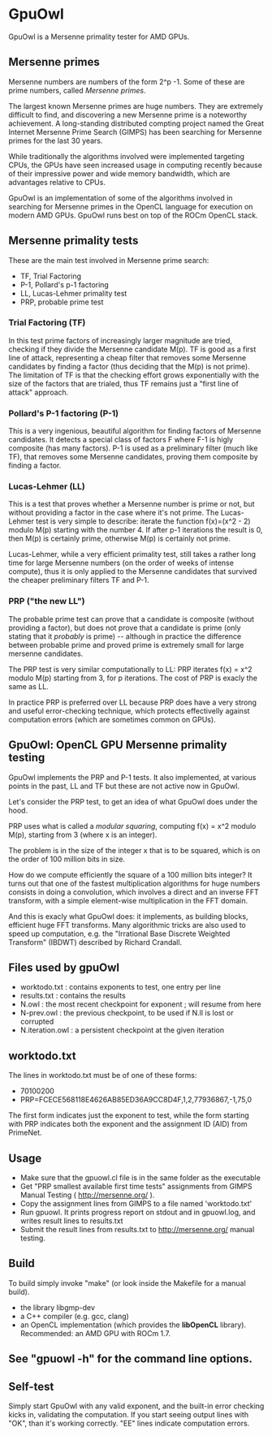 # GpuOwl

GpuOwl is a Mersenne primality tester for AMD GPUs.

## Mersenne primes
Mersenne numbers are numbers of the form 2^p -1. Some of these are prime numbers, called <em>Mersenne primes</em>.

The largest known Mersenne primes are huge numbers. They are extremely difficult to find, and discovering a new Mersenne prime
is a noteworthy achievement. A long-standing distributed compting project named the Great Internet Mersenne Prime Search (GIMPS)
has been searching for Mersenne primes for the last 30 years.

While traditionally the algorithms involved were implemented targeting CPUs, the GPUs have seen increased usage in computing recently
because of their impressive power and wide memory bandwidth, which are advantages relative to CPUs.

GpuOwl is an implementation of some of the algorithms involved in searching for Mersenne primes in the OpenCL language for execution
on modern AMD GPUs. GpuOwl runs best on top of the ROCm OpenCL stack.

## Mersenne primality tests
These are the main test involved in Mersenne prime search:
* TF, Trial Factoring
* P-1, Pollard's p-1 factoring
* LL, Lucas-Lehmer primality test
* PRP, probable prime test

### Trial Factoring (TF)
In this test prime factors of increasingly larger magnitude are tried, checking if they divide the Mersenne candidate M(p).
TF is good as a first line of attack, representing a cheap filter that removes some Mersenne candidates by finding a factor (thus
deciding that the M(p) is not prime). The limitation of TF is that the checking effort grows exponentially with the size of the
factors that are trialed, thus TF remains just a "first line of attack" approach.

### Pollard's P-1 factoring (P-1)
This is a very ingenious, beautiful algorithm for finding factors of Mersenne candidates. It detects a special class of factors
F where F-1 is higly composite (has many factors). P-1 is used as a preliminary filter (much like TF), that removes some Mersenne
candidates, proving them composite by finding a factor.

### Lucas-Lehmer (LL)
This is a test that proves whether a Mersenne number is prime or not, but without providing a factor in the case where it's not prime.
The Lucas-Lehmer test is very simple to describe: iterate the function f(x)=(x^2 - 2) modulo M(p) starting with the number 4. If
after p-1 iterations the result is 0, then M(p) is certainly prime, otherwise M(p) is certainly not prime.

Lucas-Lehmer, while a very efficient primality test, still takes a rather long time for large Mersenne numbers
(on the order of weeks of intense compute), thus it is only applied to the Mersenne candidates that survived the cheaper preliminary
filters TF and P-1.

### PRP ("the new LL")
The probable prime test can prove that a candidate is composite (without providing a factor), but does not prove that a candidate
is prime (only stating that it <em>probably</em> is prime) -- although in practice the difference between probable prime and proved
prime is extremely small for large mersenne candidates.

The PRP test is very similar computationally to LL: PRP iterates f(x) = x^2 modulo M(p) starting from 3, for p iterations. The cost
of PRP is exacly the same as LL.

In practice PRP is preferred over LL because PRP does have a very strong and useful error-checking technique, which protects effectivelly against computation errors (which are sometimes common on GPUs).

## GpuOwl: OpenCL GPU Mersenne primality testing
GpuOwl implements the PRP and P-1 tests. It also implemented, at various points in the past, LL and TF but these are not active now
in GpuOwl.

Let's consider the PRP test, to get an idea of what GpuOwl does under the hood.

PRP uses what is called a <em>modular squaring</em>, computing f(x) = x^2 modulo M(p), starting from 3 (where x is an integer).

The problem is in the size of the integer x that is to be squared, which is on the order of 100 million bits in size.

How do we compute efficiently the square of a 100 million bits integer? It turns out that one of the fastest multiplication algorithms
for huge numbers consists in doing a convolution, which involves a direct and an inverse FFT transform, with a simple element-wise
multiplication in the FFT domain.

And this is exacly what GpuOwl does: it implements, as building blocks, efficient huge FFT transforms. Many algorithmic tricks
are also used to speed up computation, e.g. the "Irrational Base Discrete Weighted Transform" (IBDWT) described by Richard Crandall.



## Files used by gpuOwl
* worktodo.txt : contains exponents to test, one entry per line
* results.txt : contains the results
* N.owl : the most recent checkpoint for exponent <N>; will resume from here
* N-prev.owl : the previous checkpoint, to be used if N.ll is lost or corrupted
* N.iteration.owl : a persistent checkpoint at the given iteration

## worktodo.txt
The lines in worktodo.txt must be of one of these forms:
* 70100200
* PRP=FCECE568118E4626AB85ED36A9CC8D4F,1,2,77936867,-1,75,0

The first form indicates just the exponent to test, while the form starting with PRP indicates both the
exponent and the assignment ID (AID) from PrimeNet.

## Usage
* Make sure that the gpuowl.cl file is in the same folder as the executable
* Get "PRP smallest available first time tests" assignments from GIMPS Manual Testing ( http://mersenne.org/ ).
* Copy the assignment lines from GIMPS to a file named 'worktodo.txt'
* Run gpuowl. It prints progress report on stdout and in gpuowl.log, and writes result lines to results.txt
* Submit the result lines from results.txt to http://mersenne.org/ manual testing.

## Build
To build simply invoke "make" (or look inside the Makefile for a manual build).

* the library libgmp-dev
* a C++ compiler (e.g. gcc, clang)
* an OpenCL implementation (which provides the **libOpenCL** library). Recommended: an AMD GPU with ROCm 1.7.

## See \"gpuowl -h\" for the command line options.

## Self-test
Simply start GpuOwl with any valid exponent, and the built-in error checking kicks in, validating the computation. If you start seeing output lines with "OK", than it's working correctly. "EE" lines indicate computation errors.
